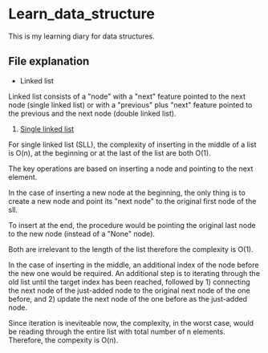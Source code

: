 # Learn_data_structure

This is my learning diary for data structures.

## File explanation

- Linked list

Linked list consists of a "node" with a "next" feature pointed to the next node (single linked list) or with a "previous" plus "next" feature pointed to the previous and the next node (double linked list).

1) [Single linked list](https://github.com/xueannafang/learn_data_structure/single_linked_list.py)

For single linked list (SLL), the complexity of inserting in the middle of a list is O(n), at the beginning or at the last of the list are both O(1).

The key operations are based on inserting a node and pointing to the next element.

In the case of inserting a new node at the beginning, the only thing is to create a new node and point its "next node" to the original first node of the sll.

To insert at the end, the procedure would be pointing the original last node to the new node (instead of a "None" node).

Both are irrelevant to the length of the list therefore the complexity is O(1).

In the case of inserting in the middle, an additional index of the node before the new one would be required. An additional step is to iterating through the old list until the target index has been reached, followed by 1) connecting the next node of the just-added node to the original next node of the one before, and 2) update the next node of the one before as the just-added node.

Since iteration is ineviteable now, the complexity, in the worst case, would be reading through the entire list with total number of n elements. Therefore, the compexity is O(n).